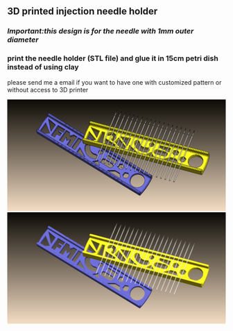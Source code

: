 ## 3D printed injection needle holder
### *Important:this design is for the needle with 1mm outer diameter*
### print the needle holder (STL file) and glue it in 15cm petri dish instead of using clay
please send me a email if you want to have one with customized pattern or without access to 3D printer 

![alt text](https://github.com/yanwuguo/injection_needle_holder/blob/master/needle_holder_assem2.JPG)
![alt text](https://github.com/yanwuguo/injection_needle_holder/blob/master/needle_holder_assem.JPG)
